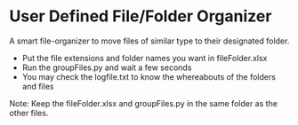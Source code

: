 # User Defined File/Folder Organizer
A smart file-organizer to move files of similar type to their designated folder. 

- Put the file extensions and folder names you want in fileFolder.xlsx
- Run the groupFiles.py and wait a few seconds
- You may check the logfile.txt to know the whereabouts of the folders and files

Note: Keep the fileFolder.xlsx and groupFiles.py in the same folder as the other files.




